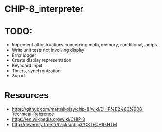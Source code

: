 # CHIP-8_interpreter

# TODO:
- Implement all instructions concerning math, memory, conditional, jumps
- Write unit tests not involving display
- Error logger
- Create display representation
- Keyboard input
- Timers, synchronization
- Sound

# Resources
- https://github.com/mattmikolay/chip-8/wiki/CHIP%E2%80%908-Technical-Reference
- https://en.wikipedia.org/wiki/CHIP-8
- http://devernay.free.fr/hacks/chip8/C8TECH10.HTM